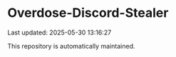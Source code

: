 # Overdose-Discord-Stealer

Last updated: 2025-05-30 13:16:27

This repository is automatically maintained.
